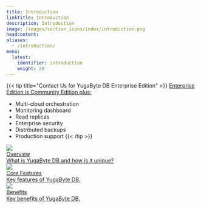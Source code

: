 ```yaml
---
title: Introduction
linkTitle: Introduction
description: Introduction
image: /images/section_icons/index/introduction.png
headcontent:
aliases:
  - /introduction/
menu:
  latest:
    identifier: introduction
    weight: 20
---
```


{{< tip title="Contact Us for YugaByte DB Enterprise Edition" >}}
<a href="https://www.yugabyte.com/about/contact/">
Enterprise Edition is Community Edition plus:
</a>

- Multi-cloud orchestration
- Monitoring dashboard
- Read replicas
- Enterprise security
- Distributed backups
- Production support
{{< /tip >}}


<div class="row">
  <div class="col-12 col-md-6">
    <a class="section-link icon-offset" href="overview/">
      <div class="head">
        <img class="icon" src="/images/section_icons/introduction/overview.png" aria-hidden="true" />   
        <div class="title">Overview</div>
      </div>
      <div class="body">
        What is YugaByte DB and how is it unique?
      </div>
    </a>
  </div>

  <div class="col-12 col-md-6">
    <a class="section-link icon-offset" href="core-features">
      <div class="head">
        <img class="icon" src="/images/section_icons/introduction/core_features.png" aria-hidden="true" />     
        <div class="title">Core Features</div>
      </div>
      <div class="body">
        Key features of YugaByte DB.
      </div>
    </a>
  </div>

  <div class="col-12 col-md-6">
    <a class="section-link icon-offset" href="benefits">
      <div class="head">
        <img class="icon" src="/images/section_icons/introduction/benefits.png" aria-hidden="true" />       
        <div class="title">Benefits</div>
      </div>
      <div class="body">
        Key benefits of YugaByte DB.
      </div>
    </a>
  </div>
</div>